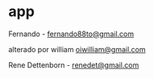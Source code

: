 # app

Fernando - fernando88to@gmail.com

alterado por william oiwilliam@gmail.com

Rene Dettenborn - renedet@gmail.com

